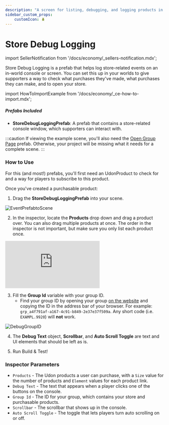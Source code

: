 ```yaml
---
description: "A screen for listing, debugging, and logging products in your world."
sidebar_custom_props:
    customIcon: 🪲
---
```


# Store Debug Logging

import SellerNotification from '/docs/economy/_sellers-notification.mdx';

<SellerNotification/>

Store Debug Logging is a prefab that helps log store-related events on an in-world console or screen. You can set this up in your worlds to give supporters a way to check what purchases they've made, what purchases they can make, and to open your store.

import HowToImportExample from '/docs/economy/_ce-how-to-import.mdx';

<HowToImportExample/>

##### Prefabs Included
* **StoreDebugLoggingPrefab**: A prefab that contains a store-related console window, which supporters can interact with.

:::caution
If viewing the example scene, you'll also need the [Open Group Page](/economy/sdk/examples/open-group-page) prefab. Otherwise, your project will be missing what it needs for a complete scene.
:::

### How to Use

For this (and most!) prefabs, you'll first need an UdonProduct to check for and a way for players to subscribe to this product. 

Once you've created a purchasable product:

1. Drag the **StoreDebugLoggingPrefab** into your scene.

![EventPrefabtoScene](/img/economy/examples/DebugLogging_AddToScene.png "Dragging the prefab into scene.")

2. In the inspector, locate the **Products** drop down and drag a product over. You can also drag multiple products at once. The order in the inspector is not important, but make sure you only list each product once. 

<div class="video-container">
    <iframe src="https://assets.vrchat.com/videos/docs/DebugLogging_AddProduct.mp4" title="Overhead Indicator" frameborder="0" allow="encrypted-media; gyroscope; web-share" allowfullscreen></iframe>
</div>

3. Fill the **Group Id** variable with your group ID. 
   -   Find your group ID by opening your group [on the website](https://vrchat.com/home/groups) and copying the ID in the address bar of your browser. For example: `grp_a4f791af-a167-4c91-b849-2e37e37f509a`. Any short code (i.e. `EXAMPL.9920`) will **not** work.

![DebugGroupID](/img/economy/examples/DebugLogging_GroupId.png "Adding your Group ID.")

4. The **Debug Text** object, **Scrollbar**, and **Auto Scroll Toggle** are text and UI elements that should be left as is.

5. Run Build & Test!

### Inspector Parameters

* `Products` - The Udon products a user can purchase, with a `Size` value for the number of products and `Element` values for each product link.
* `Debug Text` - The text that appears when a player clicks one of the buttons on the console.
* `Group Id` - The ID for your group, which contains your store and purchasable products.
* `Scrollbar` - The scrollbar that shows up in the console.
* `Auto Scroll Toggle` - The toggle that lets players turn auto scrolling on or off.
